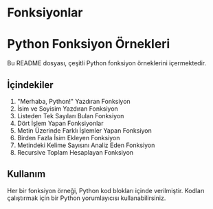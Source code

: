 # Fonksiyonlar
# Python Fonksiyon Örnekleri

Bu README dosyası, çeşitli Python fonksiyon örneklerini içermektedir.

## İçindekiler

1.  "Merhaba, Python!" Yazdıran Fonksiyon
2.  İsim ve Soyisim Yazdıran Fonksiyon
3.  Listeden Tek Sayıları Bulan Fonksiyon
4.  Dört İşlem Yapan Fonksiyonlar
5.  Metin Üzerinde Farklı İşlemler Yapan Fonksiyon
6.  Birden Fazla İsim Ekleyen Fonksiyon
7.  Metindeki Kelime Sayısını Analiz Eden Fonksiyon
8.  Recursive Toplam Hesaplayan Fonksiyon

## Kullanım

Her bir fonksiyon örneği, Python kod blokları içinde verilmiştir. Kodları çalıştırmak için bir Python yorumlayıcısı kullanabilirsiniz.
